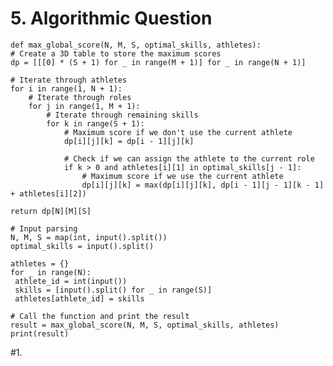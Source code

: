  # 5. Algorithmic Question

    
    def max_global_score(N, M, S, optimal_skills, athletes):
    # Create a 3D table to store the maximum scores
    dp = [[[0] * (S + 1) for _ in range(M + 1)] for _ in range(N + 1)]

    # Iterate through athletes
    for i in range(1, N + 1):
        # Iterate through roles
        for j in range(1, M + 1):
            # Iterate through remaining skills
            for k in range(S + 1):
                # Maximum score if we don't use the current athlete
                dp[i][j][k] = dp[i - 1][j][k]

                # Check if we can assign the athlete to the current role
                if k > 0 and athletes[i][1] in optimal_skills[j - 1]:
                    # Maximum score if we use the current athlete
                    dp[i][j][k] = max(dp[i][j][k], dp[i - 1][j - 1][k - 1] + athletes[i][2])

    return dp[N][M][S]

    # Input parsing
    N, M, S = map(int, input().split())
    optimal_skills = input().split()

    athletes = {}
    for _ in range(N):
     athlete_id = int(input())
     skills = [input().split() for _ in range(S)]
     athletes[athlete_id] = skills

    # Call the function and print the result
    result = max_global_score(N, M, S, optimal_skills, athletes)
    print(result)
#1.

